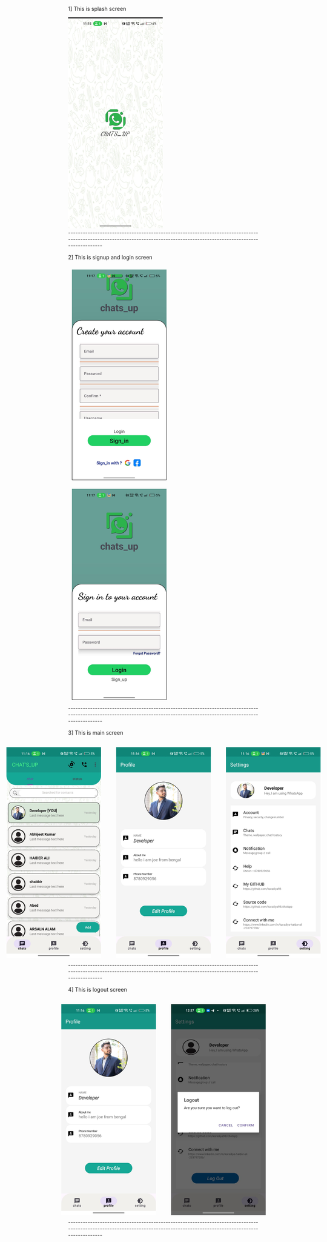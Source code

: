 1] This is splash screen  
<div >
  <img src="https://github.com/karadiya98/CHAT-S_UP-APP/blob/63e0651ce4bde2b6cb561a088ff43943d75c9130/spla.jpg" width="250">
</div>
--------------------------------------------------------------------------------------------------------------------------------------------------------------------------


 2] This is signup and login screen
<div align = center">
    <img src="https://github.com/karadiya98/CHAT-S_UP-APP/blob/63e0651ce4bde2b6cb561a088ff43943d75c9130/sign.jpg" width="250" style="margin: 10px;">
    <img src="https://github.com/karadiya98/CHAT-S_UP-APP/blob/9bae583c1b3253c1b5a6185cfdeac90d78c4c3db/log.jpg" width="250" style="margin: 10px;">
</div>
--------------------------------------------------------------------------------------------------------------------------------------------------------------------------


 3] This is main screen 
<div style="display: flex; justify-content: center; align-items: center; gap: 20px; margin-top: 20px;">
    <img src="https://github.com/karadiya98/CHAT-S_UP-APP/blob/2791cd7e552ac830a522461e66dd11fd02fcd187/main.jpg" width="250" style="margin: 10px;">
    <img src="https://github.com/karadiya98/CHAT-S_UP-APP/blob/a294377a0a74ee4d8dcdb237c930d30d6f2ba501/profile.jpg" width="250" style="margin: 10px;">
    <img src="https://github.com/karadiya98/CHAT-S_UP-APP/blob/2970c788c2dd86d2e2099181422324b48b8e871d/set1.jpg" width="250" style="margin: 10px;">
</div>
--------------------------------------------------------------------------------------------------------------------------------------------------------------------------


 4] This is logout screen 
<div style="display: flex; justify-content: center; align-items: center; gap: 20px; margin-top: 20px;">
    <img src="https://github.com/karadiya98/CHAT-S_UP-APP/blob/a294377a0a74ee4d8dcdb237c930d30d6f2ba501/profile.jpg" width="250" style="margin: 10px;">
    <img src="https://github.com/karadiya98/CHAT-S_UP-APP/blob/f57dfe873b1c4cb822b541c90e3aae688f26b77e/logout.jpg" width="250" style="margin: 10px;">
</div>
--------------------------------------------------------------------------------------------------------------------------------------------------------------------------
